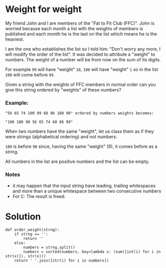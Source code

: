 # Weight for weight

My friend John and I are members of the "Fat to Fit Club (FFC)". John is worried because each month a list with the weights of members is published and each month he is the last on the list which means he is the heaviest.

I am the one who establishes the list so I told him: "Don't worry any more, I will modify the order of the list". It was decided to attribute a "weight" to numbers. The weight of a number will be from now on the sum of its digits.

For example ```99``` will have "weight" ```18```, ```100``` will have "weight" ```1``` so in the list ```100``` will come before ```99```.

Given a string with the weights of FFC members in normal order can you give this string ordered by "weights" of these numbers?

### Example:
```
"56 65 74 100 99 68 86 180 90" ordered by numbers weights becomes: 

"100 180 90 56 65 74 68 86 99"
```
When two numbers have the same "weight", let us class them as if they were strings (alphabetical ordering) and not numbers:

```180``` is before ```90``` since, having the same "weight" (9), it comes before as a string.

All numbers in the list are positive numbers and the list can be empty.

### Notes
* it may happen that the input string have leading, trailing whitespaces and more than a unique whitespace between two consecutive numbers
* For C: The result is freed.

# Solution
```
def order_weight(strng):
    if strng == '':
        return ''
    else:
        numbers = strng.split()
        numbers = sorted(numbers, key=lambda x: (sum([int(i) for i in str(x)]), str(x)))
    return ' '.join([str(i) for i in numbers])  
```
